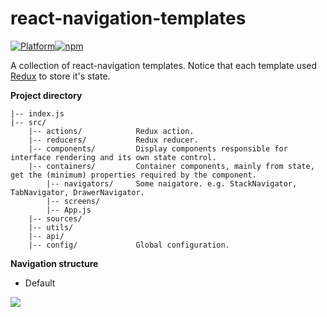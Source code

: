 # react-navigation-templates  
[![Platform](https://img.shields.io/badge/platform-ios_android-brightgreen.svg?style=flat)](#)[![npm](https://img.shields.io/npm/v/react-navigation-templates.svg)](https://www.npmjs.com/package/react-navigation-templates)

A collection of react-navigation templates. Notice that each template used [Redux](https://github.com/reactjs/react-redux) to store it's state.

**Project directory**
    
~~~
|-- index.js                
|-- src/                    
    |-- actions/            Redux action.
    |-- reducers/           Redux reducer.
    |-- components/         Display components responsible for interface rendering and its own state control.
    |-- containers/         Container components, mainly from state, get the (minimum) properties required by the component.
        |-- navigators/     Some naigatore. e.g. StackNavigator, TabNavigator, DrawerNavigator.
        |-- screens/          
        |-- App.js          
    |-- sources/            
    |-- utils/              
    |-- api/                
    |-- config/             Global configuration.
~~~

**Navigation structure**

* Default

![](https://ws1.sinaimg.cn/mw690/962a6dfegy1fo6ikz2i2kj212008o3zn.jpg)

